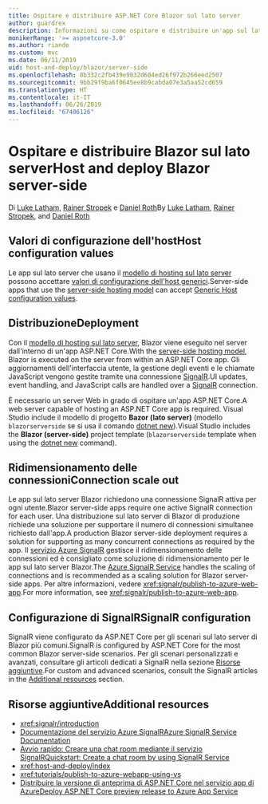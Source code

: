 ```yaml
---
title: Ospitare e distribuire ASP.NET Core Blazor sul lato server
author: guardrex
description: Informazioni su come ospitare e distribuire un'app sul lato server Blazor tramite ASP.NET Core.
monikerRange: '>= aspnetcore-3.0'
ms.author: riande
ms.custom: mvc
ms.date: 06/11/2019
uid: host-and-deploy/blazor/server-side
ms.openlocfilehash: 8b332c2fb439e9832d604ed26f972b266eed2507
ms.sourcegitcommit: 9bb29f9ba6f0645ee8b9cabda07e3a5aa52cd659
ms.translationtype: HT
ms.contentlocale: it-IT
ms.lasthandoff: 06/26/2019
ms.locfileid: "67406126"
---
```

# <a name="host-and-deploy-blazor-server-side"></a><span data-ttu-id="1e1f6-103">Ospitare e distribuire Blazor sul lato server</span><span class="sxs-lookup"><span data-stu-id="1e1f6-103">Host and deploy Blazor server-side</span></span>

<span data-ttu-id="1e1f6-104">Di [Luke Latham](https://github.com/guardrex), [Rainer Stropek](https://www.timecockpit.com) e [Daniel Roth](https://github.com/danroth27)</span><span class="sxs-lookup"><span data-stu-id="1e1f6-104">By [Luke Latham](https://github.com/guardrex), [Rainer Stropek](https://www.timecockpit.com), and [Daniel Roth](https://github.com/danroth27)</span></span>

## <a name="host-configuration-values"></a><span data-ttu-id="1e1f6-105">Valori di configurazione dell'host</span><span class="sxs-lookup"><span data-stu-id="1e1f6-105">Host configuration values</span></span>

<span data-ttu-id="1e1f6-106">Le app sul lato server che usano il [modello di hosting sul lato server](xref:blazor/hosting-models#server-side) possono accettare [valori di configurazione dell'host generici](xref:fundamentals/host/generic-host#host-configuration).</span><span class="sxs-lookup"><span data-stu-id="1e1f6-106">Server-side apps that use the [server-side hosting model](xref:blazor/hosting-models#server-side) can accept [Generic Host configuration values](xref:fundamentals/host/generic-host#host-configuration).</span></span>

## <a name="deployment"></a><span data-ttu-id="1e1f6-107">Distribuzione</span><span class="sxs-lookup"><span data-stu-id="1e1f6-107">Deployment</span></span>

<span data-ttu-id="1e1f6-108">Con il [modello di hosting sul lato server](xref:blazor/hosting-models#server-side), Blazor viene eseguito nel server dall'interno di un'app ASP.NET Core.</span><span class="sxs-lookup"><span data-stu-id="1e1f6-108">With the [server-side hosting model](xref:blazor/hosting-models#server-side), Blazor is executed on the server from within an ASP.NET Core app.</span></span> <span data-ttu-id="1e1f6-109">Gli aggiornamenti dell'interfaccia utente, la gestione degli eventi e le chiamate JavaScript vengono gestite tramite una connessione [SignalR](xref:signalr/introduction).</span><span class="sxs-lookup"><span data-stu-id="1e1f6-109">UI updates, event handling, and JavaScript calls are handled over a [SignalR](xref:signalr/introduction) connection.</span></span>

<span data-ttu-id="1e1f6-110">È necessario un server Web in grado di ospitare un'app ASP.NET Core.</span><span class="sxs-lookup"><span data-stu-id="1e1f6-110">A web server capable of hosting an ASP.NET Core app is required.</span></span> <span data-ttu-id="1e1f6-111">Visual Studio include il modello di progetto **Bazor (lato server)** (modello `blazorserverside` se si usa il comando [dotnet new](/dotnet/core/tools/dotnet-new)).</span><span class="sxs-lookup"><span data-stu-id="1e1f6-111">Visual Studio includes the **Blazor (server-side)** project template (`blazorserverside` template when using the [dotnet new](/dotnet/core/tools/dotnet-new) command).</span></span>

## <a name="connection-scale-out"></a><span data-ttu-id="1e1f6-112">Ridimensionamento delle connessioni</span><span class="sxs-lookup"><span data-stu-id="1e1f6-112">Connection scale out</span></span>

<span data-ttu-id="1e1f6-113">Le app sul lato server Blazor richiedono una connessione SignalR attiva per ogni utente.</span><span class="sxs-lookup"><span data-stu-id="1e1f6-113">Blazor server-side apps require one active SignalR connection for each user.</span></span> <span data-ttu-id="1e1f6-114">Una distribuzione sul lato server di Blazor di produzione richiede una soluzione per supportare il numero di connessioni simultanee richiesto dall'app.</span><span class="sxs-lookup"><span data-stu-id="1e1f6-114">A production Blazor server-side deployment requires a solution for supporting as many concurrent connections as required by the app.</span></span> <span data-ttu-id="1e1f6-115">Il [servizio Azure SignalR](/azure/azure-signalr/) gestisce il ridimensionamento delle connessioni ed è consigliato come soluzione di ridimensionamento per le app sul lato server Blazor.</span><span class="sxs-lookup"><span data-stu-id="1e1f6-115">The [Azure SignalR Service](/azure/azure-signalr/) handles the scaling of connections and is recommended as a scaling solution for Blazor server-side apps.</span></span> <span data-ttu-id="1e1f6-116">Per altre informazioni, vedere <xref:signalr/publish-to-azure-web-app>.</span><span class="sxs-lookup"><span data-stu-id="1e1f6-116">For more information, see <xref:signalr/publish-to-azure-web-app>.</span></span>

## <a name="signalr-configuration"></a><span data-ttu-id="1e1f6-117">Configurazione di SignalR</span><span class="sxs-lookup"><span data-stu-id="1e1f6-117">SignalR configuration</span></span>

<span data-ttu-id="1e1f6-118">SignalR viene configurato da ASP.NET Core per gli scenari sul lato server di Blazor più comuni.</span><span class="sxs-lookup"><span data-stu-id="1e1f6-118">SignalR is configured by ASP.NET Core for the most common Blazor server-side scenarios.</span></span> <span data-ttu-id="1e1f6-119">Per gli scenari personalizzati e avanzati, consultare gli articoli dedicati a SignalR nella sezione [Risorse aggiuntive](#additional-resources).</span><span class="sxs-lookup"><span data-stu-id="1e1f6-119">For custom and advanced scenarios, consult the SignalR articles in the [Additional resources](#additional-resources) section.</span></span>

## <a name="additional-resources"></a><span data-ttu-id="1e1f6-120">Risorse aggiuntive</span><span class="sxs-lookup"><span data-stu-id="1e1f6-120">Additional resources</span></span>

* <xref:signalr/introduction>
* [<span data-ttu-id="1e1f6-121">Documentazione del servizio Azure SignalR</span><span class="sxs-lookup"><span data-stu-id="1e1f6-121">Azure SignalR Service Documentation</span></span>](/azure/azure-signalr/)
* [<span data-ttu-id="1e1f6-122">Avvio rapido: Creare una chat room mediante il servizio SignalR</span><span class="sxs-lookup"><span data-stu-id="1e1f6-122">Quickstart: Create a chat room by using SignalR Service</span></span>](/azure/azure-signalr/signalr-quickstart-dotnet-core)
* <xref:host-and-deploy/index>
* <xref:tutorials/publish-to-azure-webapp-using-vs>
* [<span data-ttu-id="1e1f6-123">Distribuire la versione di anteprima di ASP.NET Core nel servizio app di Azure</span><span class="sxs-lookup"><span data-stu-id="1e1f6-123">Deploy ASP.NET Core preview release to Azure App Service</span></span>](xref:host-and-deploy/azure-apps/index#deploy-aspnet-core-preview-release-to-azure-app-service)
